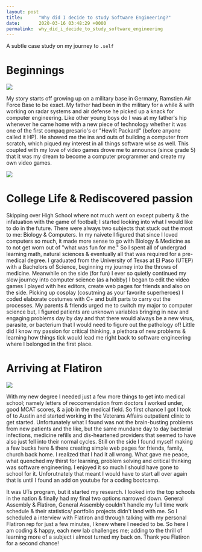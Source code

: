 ```yaml
---
layout: post
title:      "Why did I decide to study Software Engineering?"
date:       2020-03-16 03:48:29 +0000
permalink:  why_did_i_decide_to_study_software_engineering
---
```



A subtle case study on my journey to `.self`


# Beginnings
![](https://images.app.goo.gl/HFKsiYqY6y48CrhB8)

  My story starts off growing up on a military base in Germany, Ramstien Air Force Base to be exact. My father had been in the military for a while & with working on radar systems and air defense he picked up a knack for computer engineering. Like other young boys do I was at my father's hip whenever he came home with a new piece of technology whether it was one of the first compaq presario's or "Hewlit Packard" (before anyone called it HP). He showed me the ins and outs of building a computer from scratch, which piqued my interest in all things software wise as well. This coupled with my love of video games drove me to announce (since grade 5) that it was my dream to become a computer programmer and create my own video games. 

![](https://images.app.goo.gl/DRDqMRc8zYFcbzpz9)
# College Life & Rediscovered passion
  Skipping over High School where not much went on except puberty & the infatuation with the game of football; I started looking into what I would like to do in the future. There were always two subjects that stuck out the most to me: Biology & Computers. In my naivete I figured that since I loved computers so much, it made more sense to go with Biology & Medicine as to not get worn out of "what was fun for me." So I spent all of undergrad learning math, natural sciences & eventually all that was required for a pre-medical degree. I graduated from the University of Texas at El Paso (UTEP) with a Bachelors of Science, beginning my journey into the throws of medicine. Meanwhile on the side (for fun) I ever so quietly continued my slow journey into computer science (as a hobby) I began to edit the video games I played with hex editors, create web pages for friends and also on the side. Picking up cosplay (cosutming as your favorite superheroes) I coded elaborate costumes with C+ and built parts to carry out the processes. My parents & friends urged me to switch my major to computer science but, I figured patients are unknown variables bringing in new and engaging problems day by day and that there would always be a new virus, parasite, or bacterium that I would need to figure out the pathology of! Little did I know my passion for critical thinking, a plethora of new problems & learning how things tick would lead me right back to software engineering where I belonged in the first place. 
# Arriving at Flatiron
![](https://images.app.goo.gl/yfSamqKNrJu6kMj37)

With my new degree I needed just a few more things to get into medical school; namely letters of reccomendation from doctors I worked under, good MCAT scores, & a job in the medical field. So first chance I got I took of to Austin and started working in the Veterans Affairs outpatient clinic to get started. Unfortunately what I found was not the brain-busting problems from new patients and the like, but the same mundane day to day bacterial infections, medicine refills and dis-heartened providers that seemed to have also just fell into their normal cycles. Still on the side I found myself making a few bucks here & there creating simple web pages for friends, family, church back home. I realized that I had it all wrong. What gave me peace, what quenched my thirst for learning, problem solving and critical thinking was software engineering. I enjoyed it so much I should have gone to school for it. Unforutnately that meant I would have to start all over again that is until I found an add on youtube for a coding bootcamp.

It was UTs program, but it started my research. I looked into the top schools in the nation & finally had my final two options narrowed down. General Assembly & Flatiron, General Assembly couldn't handle my full time work schedule & their statistics/ portfolio projects didn't land with me. So I scheduled a interview with Flatiron and through talking with my personal Flatiron rep for just a few minutes, I knew where I needed to be. So here I am coding & happy, each new lab challenges me; adding to the thrill of learning more of a subject i almost turned my back on. Thank you Flatiron for a second chance!
